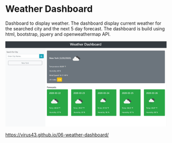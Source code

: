 # Weather Dashboard

Dashboard to display weather. The dashboard display current weather for the searched city and the next 5 day forecast. The dashboard is build using html, bootstrap, jquery and openweathermap API.

![Screenshot](website-screenshot.PNG)

https://virus43.github.io/06-weather-dashboard/
